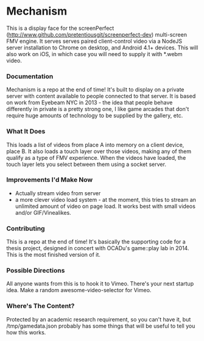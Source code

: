 # Mechanism

This is a display face for the screenPerfect (http://www.github.com/pretentiousgit/screenperfect-dev) multi-screen FMV engine. It serves serves paired client-control video via a NodeJS server installation to Chrome on desktop, and Android 4.1+ devices. This will also work on iOS, in which case you will need to supply it with *.webm video.

### Documentation

Mechanism is a repo at the end of time! It's built to display on a private server with content available to people connected to that server. It is based on work from Eyebeam NYC in 2013 - the idea that people behave differently in private is a pretty strong one, I like game arcades that don't require huge amounts of technology to be supplied by the gallery, etc.

### What It Does
This loads a list of videos from place A into memory on a client device, place B. It also loads a touch layer over those videos, making any of them qualify as a type of FMV experience. When the videos have loaded, the touch layer lets you select between them using a socket server.

### Improvements I'd Make Now

- Actually stream video from server
- a more clever video load system - at the moment, this tries to stream an unlimited amount of video on page load. It works best with small videos and/or GIF/Vinealikes.

### Contributing

This is a repo at the end of time! It's basically the supporting code for a thesis project, designed in concert with OCADu's game::play lab in 2014. This is the most finished version of it.

### Possible Directions

All anyone wants from this is to hook it to Vimeo. There's your next startup idea. Make a random awesome-video-selector for Vimeo.

### Where's The Content?

Protected by an academic research requirement, so you can't have it, but /tmp/gamedata.json probably has some things that will be useful to tell you how this works.